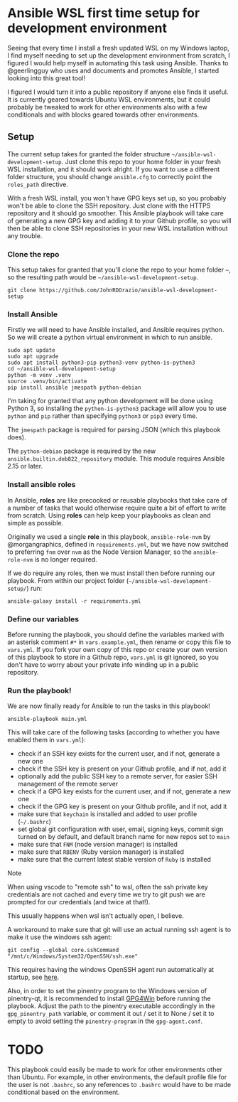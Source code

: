 # Ansible WSL first time setup for development environment
Seeing that every time I install a fresh updated WSL on my Windows laptop,
I find myself needing to set up the development environment from scratch,
I figured I would help myself in automating this task using Ansible.
Thanks to @geerlingguy who uses and documents and promotes Ansible, I started looking into this great tool!

I figured I would turn it into a public repository if anyone else finds it useful.
It is currently geared towards Ubuntu WSL environments,
but it could probably be tweaked to work for other environments also with a few conditionals
and with blocks geared towards other environments.

## Setup
The current setup takes for granted the folder structure `~/ansible-wsl-development-setup`.
Just clone this repo to your home folder in your fresh WSL installation, and it should work alright.
If you want to use a different folder structure, you should change `ansible.cfg` to correctly point the `roles_path` directive.

With a fresh WSL install, you won't have GPG keys set up, so you probably won't be able to clone the SSH repository.
Just clone with the HTTPS repository and it should go smoother.
This Ansible playbook will take care of generating a new GPG key and adding it to your Github profile,
so you will then be able to clone SSH repositories in your new WSL installation without any trouble.

### Clone the repo
This setup takes for granted that you'll clone the repo to your home folder `~`,
so the resulting path would be `~/ansible-wsl-development-setup`.
```shell
git clone https://github.com/JohnRDOrazio/ansible-wsl-development-setup
```

### Install Ansible
Firstly we will need to have Ansible installed, and Ansible requires python.
So we will create a python virtual environment in which to run ansible.
```shell
sudo apt update
sudo apt upgrade
sudo apt install python3-pip python3-venv python-is-python3
cd ~/ansible-wsl-development-setup
python -m venv .venv
source .venv/bin/activate
pip install ansible jmespath python-debian
```

I'm taking for granted that any python development will be done using Python 3,
so installing the `python-is-python3` package will allow you to use `python` and `pip`
rather than specifying `python3` or `pip3` every time.

The `jmespath` package is required for parsing JSON (which this playbook does).

The `python-debian` package is required by the new `ansible.builtin.deb822_repository` module.
This module requires Ansible 2.15 or later.

### Install ansible roles
In Ansible, **roles** are like precooked or reusable playbooks that take care of a number of tasks
that would otherwise require quite a bit of effort to write from scratch. Using **roles** can help
keep your playbooks as clean and simple as possible.

Originally we used a single **role** in this playbook, `ansible-role-nvm` by @morgangraphics,
defined in `requirements.yml`, but we have now switched to preferring `fnm` over `nvm` as the Node Version Manager,
so the `ansible-role-nvm` is no longer required.

If we do require any roles, then we must install then before running our playbook.
From within our project folder (`~/ansible-wsl-development-setup/`) run:
```shell
ansible-galaxy install -r requirements.yml
```

### Define our variables
Before running the playbook, you should define the variables marked with an asterisk comment `#*`
in `vars.example.yml`, then rename or copy this file to `vars.yml`.
If you fork your own copy of this repo or create your own version of this playbook to store in a Github repo,
`vars.yml` is git ignored, so you don't have to worry about your private info winding up in a public repository.

### Run the playbook!
We are now finally ready for Ansible to run the tasks in this playbook!
```shell
ansible-playbook main.yml
```

This will take care of the following tasks (according to whether you have enabled them in `vars.yml`):
- check if an SSH key exists for the current user, and if not, generate a new one
- check if the SSH key is present on your Github profile, and if not, add it
- optionally add the public SSH key to a remote server, for easier SSH management of the remote server
- check if a GPG key exists for the current user, and if not, generate a new one
- check if the GPG key is present on your Github profile, and if not, add it
- make sure that `keychain` is installed and added to user profile (`~/.bashrc`)
- set global git configuration with user, email, signing keys, commit sign turned on by default, and default branch name for new repos set to `main`
- make sure that `FNM` (node version manager) is installed
- make sure that `RBENV` (Ruby version manager) is installed
- make sure that the current latest stable version of `Ruby` is installed

> [!NOTE]
> When using vscode to "remote ssh" to wsl, often the ssh private key credentials are not cached and every time we try to git push we are prompted for our credentials (and twice at that!).
>
> This usually happens when wsl isn't actually open, I believe.
>
> A workaround to make sure that git will use an actual running ssh agent is to make it use the windows ssh agent:
>
> `git config --global core.sshCommand "/mnt/c/Windows/System32/OpenSSH/ssh.exe"`
>
> This requires having the windows OpenSSH agent run automatically at startup, see [here](https://github.com/Microsoft/vscode/issues/13680#issuecomment-414841885).
>
> Also, in order to set the pinentry program to the Windows version of pinentry-qt, it is recommended to install [GPG4Win](https://www.gpg4win.org/download.html) before running the playbook.
> Adjust the path to the pinentry executable accordingly in the `gpg_pinentry_path` variable,
> or comment it out / set it to None / set it to empty to avoid setting the `pinentry-program` in the `gpg-agent.conf`.

# TODO
This playbook could easily be made to work for other environments other than Ubuntu.
For example, in other environments, the default profile file for the user is not `.bashrc`,
so any references to `.bashrc` would have to be made conditional based on the environment.
